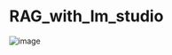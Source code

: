 # RAG_with_lm_studio


![image](https://github.com/tetrapod0/RAG_with_lm_studio/assets/48349693/3ed53b55-e4e8-4316-b827-a95e3978afd7)
